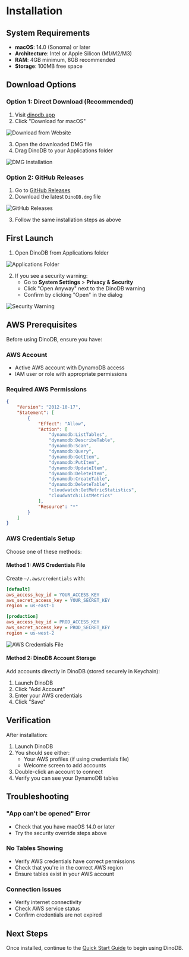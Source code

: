 # Installation

## System Requirements

- **macOS**: 14.0 (Sonoma) or later
- **Architecture**: Intel or Apple Silicon (M1/M2/M3)
- **RAM**: 4GB minimum, 8GB recommended
- **Storage**: 100MB free space

## Download Options

### Option 1: Direct Download (Recommended)
1. Visit [dinodb.app](https://dinodb.app)
2. Click "Download for macOS"

![Download from Website](../assets/screenshots/download-website.png)

3. Open the downloaded DMG file
4. Drag DinoDB to your Applications folder

![DMG Installation](../assets/screenshots/dmg-installation.png)

### Option 2: GitHub Releases
1. Go to [GitHub Releases](https://github.com/vegasq/dinodbapp/releases)
2. Download the latest `DinoDB.dmg` file

![GitHub Releases](../assets/screenshots/github-releases.png)

3. Follow the same installation steps as above

## First Launch

1. Open DinoDB from Applications folder

![Applications Folder](../assets/screenshots/applications-folder.png)

2. If you see a security warning:
   - Go to **System Settings** > **Privacy & Security**
   - Click "Open Anyway" next to the DinoDB warning
   - Confirm by clicking "Open" in the dialog

![Security Warning](../assets/screenshots/security-warning.png)

## AWS Prerequisites

Before using DinoDB, ensure you have:

### AWS Account
- Active AWS account with DynamoDB access
- IAM user or role with appropriate permissions

### Required AWS Permissions
```json
{
    "Version": "2012-10-17",
    "Statement": [
        {
            "Effect": "Allow",
            "Action": [
                "dynamodb:ListTables",
                "dynamodb:DescribeTable",
                "dynamodb:Scan",
                "dynamodb:Query",
                "dynamodb:GetItem",
                "dynamodb:PutItem",
                "dynamodb:UpdateItem",
                "dynamodb:DeleteItem",
                "dynamodb:CreateTable",
                "dynamodb:DeleteTable",
                "cloudwatch:GetMetricStatistics",
                "cloudwatch:ListMetrics"
            ],
            "Resource": "*"
        }
    ]
}
```

### AWS Credentials Setup

Choose one of these methods:

#### Method 1: AWS Credentials File
Create `~/.aws/credentials` with:
```ini
[default]
aws_access_key_id = YOUR_ACCESS_KEY
aws_secret_access_key = YOUR_SECRET_KEY
region = us-east-1

[production]
aws_access_key_id = PROD_ACCESS_KEY
aws_secret_access_key = PROD_SECRET_KEY
region = us-west-2
```

![AWS Credentials File](../assets/screenshots/aws-credentials-file.png)

#### Method 2: DinoDB Account Storage
Add accounts directly in DinoDB (stored securely in Keychain):
1. Launch DinoDB
2. Click "Add Account"
3. Enter your AWS credentials
4. Click "Save"

## Verification

After installation:

1. Launch DinoDB
2. You should see either:
   - Your AWS profiles (if using credentials file)
   - Welcome screen to add accounts
3. Double-click an account to connect
4. Verify you can see your DynamoDB tables

## Troubleshooting

### "App can't be opened" Error
- Check that you have macOS 14.0 or later
- Try the security override steps above

### No Tables Showing
- Verify AWS credentials have correct permissions
- Check that you're in the correct AWS region
- Ensure tables exist in your AWS account

### Connection Issues
- Verify internet connectivity
- Check AWS service status
- Confirm credentials are not expired

## Next Steps

Once installed, continue to the [Quick Start Guide](quickstart.md) to begin using DinoDB.
